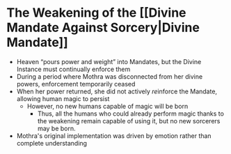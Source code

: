 # The Weakening of the [[Divine Mandate Against Sorcery|Divine Mandate]]

- Heaven “pours power and weight” into Mandates, but the Divine Instance must continually enforce them
- During a period where Mothra was disconnected from her divine powers, enforcement temporarily ceased
- When her power returned, she did not actively *re*inforce the Mandate, allowing human magic to persist
	- However, no new humans capable of magic will be born
		- Thus, all the humans who could already perform magic thanks to the weakening remain capable of using it, but no new sorcerers may be born.
- Mothra's original implementation was driven by emotion rather than complete understanding
